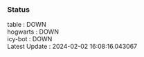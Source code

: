 ### Status


table : DOWN  
hogwarts : DOWN  
icy-bot : DOWN  
Latest Update : 2024-02-02 16:08:16.043067
